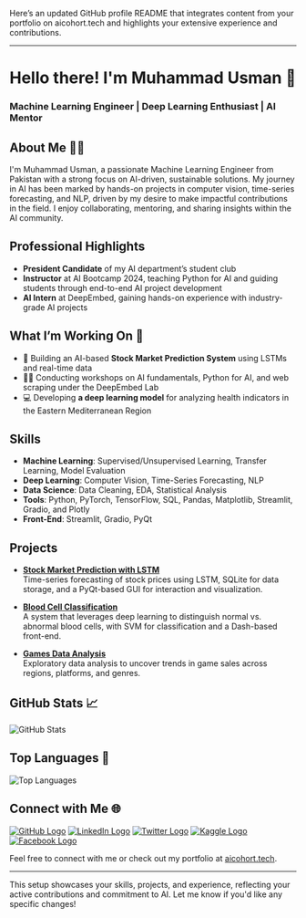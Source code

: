 Here’s an updated GitHub profile README that integrates content from your portfolio on aicohort.tech and highlights your extensive experience and contributions.

---

# Hello there! I'm Muhammad Usman 👋  
### Machine Learning Engineer | Deep Learning Enthusiast | AI Mentor

## About Me 🧑‍💻

I'm Muhammad Usman, a passionate Machine Learning Engineer from Pakistan with a strong focus on AI-driven, sustainable solutions. My journey in AI has been marked by hands-on projects in computer vision, time-series forecasting, and NLP, driven by my desire to make impactful contributions in the field. I enjoy collaborating, mentoring, and sharing insights within the AI community.

## Professional Highlights

- **President Candidate** of my AI department’s student club
- **Instructor** at AI Bootcamp 2024, teaching Python for AI and guiding students through end-to-end AI project development
- **AI Intern** at DeepEmbed, gaining hands-on experience with industry-grade AI projects

## What I’m Working On 🚀

- 🌱 Building an AI-based **Stock Market Prediction System** using LSTMs and real-time data
- 🧑‍🏫 Conducting workshops on AI fundamentals, Python for AI, and web scraping under the DeepEmbed Lab
- 💻 Developing **a deep learning model** for analyzing health indicators in the Eastern Mediterranean Region

## Skills

- **Machine Learning**: Supervised/Unsupervised Learning, Transfer Learning, Model Evaluation
- **Deep Learning**: Computer Vision, Time-Series Forecasting, NLP
- **Data Science**: Data Cleaning, EDA, Statistical Analysis
- **Tools**: Python, PyTorch, TensorFlow, SQL, Pandas, Matplotlib, Streamlit, Gradio, and Plotly
- **Front-End**: Streamlit, Gradio, PyQt

## Projects

- **[Stock Market Prediction with LSTM](https://github.com/mrusman8/Stock-Prediction)**  
  Time-series forecasting of stock prices using LSTM, SQLite for data storage, and a PyQt-based GUI for interaction and visualization.

- **[Blood Cell Classification](https://github.com/mrusman8/Blood-Cell-Classification)**  
  A system that leverages deep learning to distinguish normal vs. abnormal blood cells, with SVM for classification and a Dash-based front-end.

- **[Games Data Analysis](https://github.com/mrusman8/Games-Data-Analysis)**  
  Exploratory data analysis to uncover trends in game sales across regions, platforms, and genres.

## GitHub Stats 📈

![GitHub Stats](https://github-readme-stats.vercel.app/api?username=mrusman8&show_icons=true&theme=radical)

## Top Languages 🌟

![Top Languages](https://github-readme-stats.vercel.app/api/top-langs/?username=mrusman8&layout=compact)

## Connect with Me 🌐

[![GitHub Logo](https://your-image-url.com/github-logo.png)](https://github.com/mrusman8)
[![LinkedIn Logo](https://your-image-url.com/linkedin-logo.png)](https://www.linkedin.com/in/musman8/)
[![Twitter Logo](https://your-image-url.com/twitter-logo.png)](https://twitter.com/mr_usman8)
[![Kaggle Logo](https://your-image-url.com/kaggle-logo.png)](https://www.kaggle.com/usman8)
[![Facebook Logo](https://your-image-url.com/facebook-logo.png)](https://web.facebook.com/mrusman8)

Feel free to connect with me or check out my portfolio at [aicohort.tech](https://aicohort.tech/success-story/muhammad-usman/).

---

This setup showcases your skills, projects, and experience, reflecting your active contributions and commitment to AI. Let me know if you'd like any specific changes!
